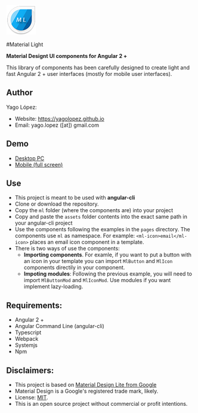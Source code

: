 <div style=margin:auto; display:block;  width:100%><img src="src/assets/img/logo.png"></div>       

#Material Light

**Material Designt UI components for Angular 2 +**

This library of components has been carefully designed to create light and fast Angular 2 + user interfaces (mostly for mobile user interfaces).

## Author

Yago López:

- Website: <a href="https://yagolopez.github.io" target="_blank">https://yagolopez.github.io</a>
- Email: yago.lopez ([at]) gmail.com

## Demo

- <a href="http://yagolopez.github.io/material-light/iframe/iframe.html" target="_blank">Desktop PC</a>
- <a href="https://yagolopez.github.io/material-light/dist/" target="_blank">Mobile (full screen)</a>

## Use

- This project is meant to be used with **angular-cli**
- Clone or download the repository.
- Copy the `ml` folder (where the components are) into your project
- Copy and paste the `assets` folder contents into the exact same path in your angular-cli project
- Use the components following the examples in the `pages` directory. The components use `ml` as namespace. For example: `<ml-icon>email</ml-icon>` places an email icon component in a template.
- There is two ways of use the components:
  - **Importing components**. For examle, if you want to put a button with an icon in your template you can import `MlButton` and `MlIcon` components directily in your component.
  - **Impoting modules**: Following the previous example, you will need to import `MlButtonMod` and `MlIconMod`. Use modules if you want implement lazy-loading.



## Requirements:

- Angular 2 +
- Angular Command Line (angular-cli)
- Typescript
- Webpack
- Systemjs
- Npm

## Disclaimers:

- This project is based on <a href="http://getmdl.io" target="_blank">Material Design Lite from Google</a>
- Material Design is a Google's registered trade mark, likely.
- License: <a href="LICENSE.txt">MIT</a>.
- This is an open source project without commercial or profit intentions.